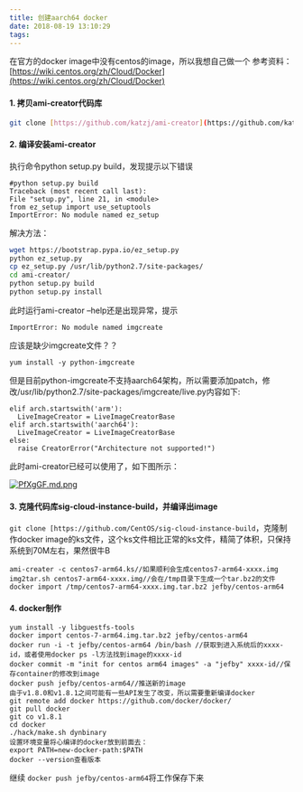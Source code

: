 ```yaml
---
title: 创建aarch64 docker
date: 2018-08-19 13:10:29
tags:
---
```


在官方的docker image中没有centos的image，所以我想自己做一个
参考资料：
[https://wiki.centos.org/zh/Cloud/Docker](https://wiki.centos.org/zh/Cloud/Docker)

#### 1. 拷贝ami-creator代码库

```bash
git clone [https://github.com/katzj/ami-creator](https://github.com/katzj/ami-creator)
```

#### 2. 编译安装ami-creator

执行命令python setup.py build，发现提示以下错误

```
#python setup.py build
Traceback (most recent call last):
File "setup.py", line 21, in <module>
from ez_setup import use_setuptools
ImportError: No module named ez_setup
```

解决方法：
```bash
wget https://bootstrap.pypa.io/ez_setup.py
python ez_setup.py
cp ez_setup.py /usr/lib/python2.7/site-packages/
cd ami-creator/
python setup.py build
python setup.py install
```
此时运行ami-creator –help还是出现异常，提示
```
ImportError: No module named imgcreate
```
应该是缺少imgcreate文件？？
```
yum install -y python-imgcreate
```

但是目前python-imgcreate不支持aarch64架构，所以需要添加patch，修改/usr/lib/python2.7/site-packages/imgcreate/live.py内容如下:

```
elif arch.startswith('arm'):
  LiveImageCreator = LiveImageCreatorBase
elif arch.startswith('aarch64'):
  LiveImageCreator = LiveImageCreatorBase
else:
  raise CreatorError("Architecture not supported!")
```

此时ami-creator已经可以使用了，如下图所示：

[![PfXgGF.md.png](https://s1.ax1x.com/2018/08/19/PfXgGF.md.png)](https://imgchr.com/i/PfXgGF)

#### 3. 克隆代码库sig-cloud-instance-build，并编译出image

`git clone [https://github.com/CentOS/sig-cloud-instance-build`，克隆制作docker image的ks文件，这个ks文件相比正常的ks文件，精简了体积，只保持系统到70M左右，果然很牛B
```
ami-creater -c centos7-arm64.ks//如果顺利会生成centos7-arm64-xxxx.img
img2tar.sh centos7-arm64-xxxx.img//会在/tmp目录下生成一个tar.bz2的文件
docker import /tmp/centos7-arm64-xxxx.img.tar.bz2 jefby/centos-arm64
```

#### 4. docker制作

```
yum install -y libguestfs-tools
docker import centos-7-arm64.img.tar.bz2 jefby/centos-arm64
docker run -i -t jefby/centos-arm64 /bin/bash //获取到进入系统后的xxxx-id，或者使用docker ps -l方法找到image的xxxx-id
docker commit -m "init for centos arm64 images" -a "jefby" xxxx-id//保存container的修改到image
docker push jefby/centos-arm64//推送新的image
由于v1.8.0和v1.8.1之间可能有一些API发生了改变，所以需要重新编译docker 
git remote add docker https://github.com/docker/docker/
git pull docker
git co v1.8.1
cd docker
./hack/make.sh dynbinary
设置环境变量将心编译的docker放到前面去：
export PATH=new-docker-path:$PATH
docker --version查看版本
```

继续 `docker push jefby/centos-arm64`将工作保存下来


